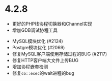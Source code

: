 # 4.2.8

+ 更好的PHP栈协程切换器和Channel实现
+ 增加GDB调试协程工具
* MySQL模块优化 (#2124)
* Postgre模块优化 (#2069)
* 修复MySQL客户端使用存储过程的BUG (#2117)
* 修复HTTP客户端大文件上传BUG
* 增加协程嵌套检测
* 修复`co::exec`的wait进程的bug